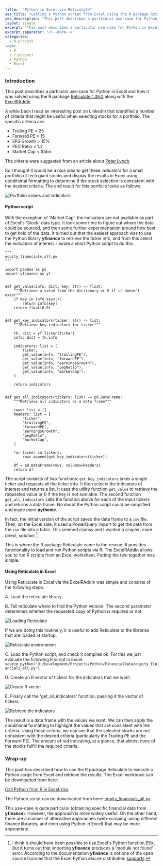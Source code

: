 ```yaml
---
title:  "Python in Excel via Reticulate"
seo_title: "Calling a Python script from Excel using the R package Reticulate"
seo_description: "This post describes a particular use-case for Python in Excel and how it was solved using the R package Reticulate (version 1.39.0). "
layout: single
excerpt: "This post describes a particular use-case for Python in Excel and how it was solved using the R package [Reticulate 1.39.0](https://cran.r-project.org/web/packages/reticulate/index.html) along with the [ExcelRAddIn](https://github.com/Adam-Gladstone/Office365AddIns).A while back I read an interesting post on LinkedIn that identified a number of criteria that might be useful when selecting stocks for a portfolio.. "
excerpt_separator: "<!--more-->"
categories: 
  - R-project 
tags:
  - R 
  - r-project 
  - Python 
  - Excel 
---
```


### Introduction
This post describes a particular use-case for Python in Excel and how it was solved using the R package [Reticulate 1.39.0](https://cran.r-project.org/web/packages/reticulate/index.html) along with the [ExcelRAddIn](https://github.com/Adam-Gladstone/Office365AddIns).

A while back I read an interesting post on LinkedIn that identified a number of criteria that might be useful when selecting stocks for a portfolio. The specific criteria are: 
- Trailing PE < 25
- Forward PE < 15
- EPS Growth > 15%
- PEG Ratio < 1.2
- Market Cap < $5bn

The criteria were suggested from an article about [Peter Lynch](https://www.linkedin.com/pulse/title-timeless-wisdom-peter-lynch-invest-what-you-know-pushkar-raj-c5zlc/).

So I thought it would be a nice idea to get these indicators for a small portfolio of tech giant stocks and display the results in Excel using conditional formatting to determine if the stock selection is consistent with the desired criteria. The end result for this portfolio looks as follows: 

![Portfolio values and indicators](https://adam-gladstone.github.io/assets/images/final-result.PNG)

#### Python script
With the exception of 'Market Cap', the indicators are not available as part of Excel's 'Stock' data type. It took some time to figure out where the data could be sourced, and then some further experimentation around how best to get hold of the data. It turned out that the easiest approach was to use the Python library __yfinance__ to retrieve the ticker info, and from this select the indicators of interest. I wrote a short Python script to do this.

```
"""
equity_financials_alt.py
"""

import pandas as pd
import yfinance as yf


def get_value(info: dict, key: str) -> float:
    """Retrieve a value from the dictionary or 0 if it doesn't exist"""
    if key in info.keys():
        return info[key]
    return float(0.0)


def get_key_indicators(ticker: str) -> list:
    """Retrieve key indicators for ticker"""

    tk: dict = yf.Ticker(ticker)
    info: dict = tk.info

    indicators: list = [
        ticker,
        get_value(info, "trailingPE"),
        get_value(info, "forwardPE"),
        get_value(info, "earningsGrowth"),
        get_value(info, "pegRatio"),
        get_value(info, "marketCap"),
    ]

    return indicators


def get_all_indicators(tickers: list) -> pd.DataFrame:
    """Retrieve all indicators as a data frame"""

    rows: list = []
    headers: list = [
        "ticker",
        "trailingPE",
        "forwardPE",
        "earningsGrowth",
        "pegRatio",
        "marketCap",
    ]

    for ticker in tickers:
        rows.append(get_key_indicators(ticker))

    df = pd.DataFrame(rows, columns=headers)
    return df

```

The script consists of two functions: ```get_key_indicators``` takes a single ticker and requests all the ticker info. It then selects the indicators of interest and returns a list. It uses the utility function ```get_value``` to retrieve the requested value or 0 if the key is not available. The second function ```get_all_indicators``` calls the function above for each of the input tickers and returns a data frame. No doubt the Python script could be simplified and made more __pythonic__.

In fact, the initial version of the script saved the data frame to a `csv` file. Then, on the Excel side, it used a PowerQuery import to get the data from the `csv` file into a table. This seemed clumsy and I wanted a simpler, more direct, solution [^1]. 

This is where the R package Reticulate came to the rescue. It provides functionality to load and run Python scripts via R. The ExcelRAddIn allows you to run R scripts from an Excel worksheet. Putting the two together was simple.

#### Using Reticulate in Excel
Using Reticulate in Excel via the ExcelRAddIn was simple and consists of the following steps.

A. Load the reticulate library.

B. Tell reticulate where to find the Python version. The second parameter determines whether the requested copy of Python is required or not. 

![Loading Reticulate](https://adam-gladstone.github.io/assets/images/startup-reticulate.PNG)

If we are doing this routinely, it is useful to add Reticulate to the libraries that are loaded at startup.

![Reticulate environment](https://adam-gladstone.github.io/assets/images/env-reticulate.PNG)

C. Load the Python script, and check it compiles ok. For this we just evaluate the following R script in Excel: `source_python("D:/Development/Projects/Python/FinancialData/equity_financials_alt.py")`

D. Create an R vector of tickers for the indicators that we want.

![Create R vector](https://adam-gladstone.github.io/assets/images/tickers-vector.PNG)

E. Finally call the 'get_all_indicators' function, passing it the vector of tickers. 

![Retrieve the indicators](https://adam-gladstone.github.io/assets/images/all-indicators.PNG)

The result is a data frame with the values we want. We can then apply the conditional formatting to highlight the values that are consistent with the criteria. Using these criteria, we can see that the selected stocks are not consistent with the desired criteria (particularly the Trailing PE and the Forward PE). The amount of red indicating, at a glance, that almost none of the stocks fulfill the required criteria.

### Wrap-up
This post has described how to use the R package Reticulate to execute a Python script from Excel and retrieve the results. The Excel workbook can be downloaded from here:

[Call Python from R in Excel.xlsx](https://adam-gladstone.github.io/assets/images/Call-Python-from-R-in-Excel.xlsx).

The Python script can be downloaded from here: 
[equity_financials_alt.py](https://adam-gladstone.github.io/assets/images/equity_financials_alt.py). 

This use-case is quite particular (obtaining specific financial data from __yfinance__). However, the approach is more widely useful. On the other hand, there are a number of alternative approaches (web-scraping, using different finance libraries, and even using Python in Excel) that may be more appropriate. 


[^1]: I think it should have been possible to use Excel's Python function [PY=](https://support.microsoft.com/en-us/office/get-started-with-python-in-excel-a33fbcbe-065b-41d3-82cf-23d05397f53d). But it turns out that importing __yfinance__ produces a 'module not found' error. According to the documentation __yfinance__ is not one of the open source libraries that the Excel Python secure distribution [supports](https://support.microsoft.com/en-us/office/open-source-libraries-and-python-in-excel-c817c897-41db-40a1-b9f3-d5ffe6d1bf3e).
